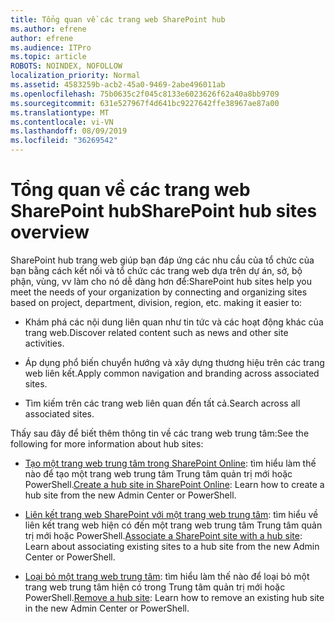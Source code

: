 ```yaml
---
title: Tổng quan về các trang web SharePoint hub
ms.author: efrene
author: efrene
ms.audience: ITPro
ms.topic: article
ROBOTS: NOINDEX, NOFOLLOW
localization_priority: Normal
ms.assetid: 4583259b-acb2-45a0-9469-2abe496011ab
ms.openlocfilehash: 75b0635c2f045c8133e6023626f62a40a8bb9709
ms.sourcegitcommit: 631e527967f4d641bc9227642ffe38967ae87a00
ms.translationtype: MT
ms.contentlocale: vi-VN
ms.lasthandoff: 08/09/2019
ms.locfileid: "36269542"
---
```

# <a name="sharepoint-hub-sites-overview"></a><span data-ttu-id="2afb2-102">Tổng quan về các trang web SharePoint hub</span><span class="sxs-lookup"><span data-stu-id="2afb2-102">SharePoint hub sites overview</span></span>

<span data-ttu-id="2afb2-103">SharePoint hub trang web giúp bạn đáp ứng các nhu cầu của tổ chức của bạn bằng cách kết nối và tổ chức các trang web dựa trên dự án, sở, bộ phận, vùng, vv làm cho nó dễ dàng hơn để:</span><span class="sxs-lookup"><span data-stu-id="2afb2-103">SharePoint hub sites help you meet the needs of your organization by connecting and organizing sites based on project, department, division, region, etc. making it easier to:</span></span>

- <span data-ttu-id="2afb2-104">Khám phá các nội dung liên quan như tin tức và các hoạt động khác của trang web.</span><span class="sxs-lookup"><span data-stu-id="2afb2-104">Discover related content such as news and other site activities.</span></span>

- <span data-ttu-id="2afb2-105">Áp dụng phổ biến chuyển hướng và xây dựng thương hiệu trên các trang web liên kết.</span><span class="sxs-lookup"><span data-stu-id="2afb2-105">Apply common navigation and branding across associated sites.</span></span> 

- <span data-ttu-id="2afb2-106">Tìm kiếm trên các trang web liên quan đến tất cả.</span><span class="sxs-lookup"><span data-stu-id="2afb2-106">Search across all associated sites.</span></span>

<span data-ttu-id="2afb2-107">Thấy sau đây để biết thêm thông tin về các trang web trung tâm:</span><span class="sxs-lookup"><span data-stu-id="2afb2-107">See the following for more information about hub sites:</span></span>
- <span data-ttu-id="2afb2-108">[Tạo một trang web trung tâm trong SharePoint Online](https://docs.microsoft.com/sharepoint/create-hub-site): tìm hiểu làm thế nào để tạo một trang web trung tâm Trung tâm quản trị mới hoặc PowerShell.</span><span class="sxs-lookup"><span data-stu-id="2afb2-108">[Create a hub site in SharePoint Online](https://docs.microsoft.com/sharepoint/create-hub-site): Learn how to create a hub site from the new Admin Center or PowerShell.</span></span>

- <span data-ttu-id="2afb2-109">[Liên kết trang web SharePoint với một trang web trung tâm](https://support.office.com/article/associate-a-sharepoint-site-with-a-hub-site-ae0009fd-af04-4d3d-917d-88edb43efc05): tìm hiểu về liên kết trang web hiện có đến một trang web trung tâm Trung tâm quản trị mới hoặc PowerShell.</span><span class="sxs-lookup"><span data-stu-id="2afb2-109">[Associate a SharePoint site with a hub site](https://support.office.com/article/associate-a-sharepoint-site-with-a-hub-site-ae0009fd-af04-4d3d-917d-88edb43efc05): Learn about associating existing sites to a hub site from the new Admin Center or PowerShell.</span></span>

- <span data-ttu-id="2afb2-110">[Loại bỏ một trang web trung tâm](https://docs.microsoft.com/sharepoint/remove-hub-site): tìm hiểu làm thế nào để loại bỏ một trang web trung tâm hiện có trong Trung tâm quản trị mới hoặc PowerShell.</span><span class="sxs-lookup"><span data-stu-id="2afb2-110">[Remove a hub site](https://docs.microsoft.com/sharepoint/remove-hub-site): Learn how to remove an existing hub site in the new Admin Center or PowerShell.</span></span>

